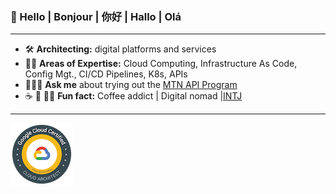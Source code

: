 ### 👋 Hello | Bonjour | 你好 | Hallo | Olá

<!--
**kainepro/kainepro** is a ✨ _special_ ✨ repository because its `README.md` (this file) appears on your GitHub profile.

Here are some ideas to get you started:

- 🔭 I’m currently working on ...
- 🌱 I’m currently learning ...
- 👯 I’m looking to collaborate on ...
- 🤔 I’m looking for help with ...
- 💬 Ask me about ...
- 📫 How to reach me: ...
- 😄 Pronouns: ...
- ⚡ Fun fact: ...
-->

---

- 🛠️   **Architecting:** digital platforms and services
- 🤹🏽   **Areas of Expertise:** Cloud Computing, Infrastructure As Code, Config Mgt., CI/CD Pipelines, K8s, APIs
- 🧑🏽‍💻   **Ask me** about trying out the [MTN API Program](http://developer.mtn.com/)
- ☕  🧳 🕵🏽  **Fun fact:** Coffee addict | Digital nomad |[INTJ](https://www.kaine.pro/personality)
    
---
[![Google Cloud Architect](https://github.com/kainepro/kainepro/blob/master/badges/gcp.png)](https://www.credential.net/b0b7440f-1550-46e5-8ac4-9d2649a7e1f1)
